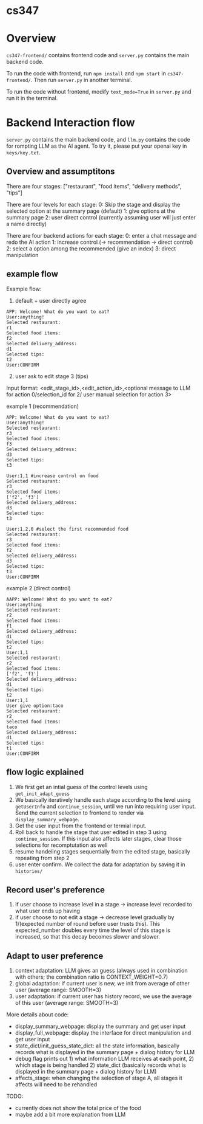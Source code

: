 # cs347

# Overview

`cs347-frontend/` contains frontend code and `server.py` contains the main backend code.

To run the code with frontend, run `npm install` and `npm start` in `cs347-frontend/`. Then run `server.py` in another terminal.

To run the code without frontend, modify `text_mode=True` in `server.py` and run it in the terminal.


# Backend Interaction flow

`server.py` contains the main backend code, and `llm.py` contains the code for rompting LLM as the AI agent. To try it, please put your openai key in `keys/key.txt`.

## Overview and assumptitons

There are four stages: ["restaurant", "food items", "delivery methods", "tips"]

There are four levels for each stage:
0: Skip the stage and display the selected option at the summary page (default)
1: give options at the summary page
2: user direct control (currently assuming user will just enter a name directly)


There are four backend actions for each stage:
0: enter a chat message and redo the AI action
1: increase control (-> recommendation -> direct control)
2: select a option among the recommended (give an index)
3: direct manipulation

## example flow

Example flow:

1. default + user directly agree
```
APP: Welcome! What do you want to eat?
User:anything!
Selected restaurant:
r1
Selected food items:
f2
Selected delivery_address:
d1
Selected tips:
t2
User:CONFIRM
```


2. user ask to edit stage 3 (tips)

Input format:
<edit_stage_id>,<edit_action_id>,<optional message to LLM for action 0/selection_id for 2/ user manual selection for action 3>

example 1 (recommendation)
```
APP: Welcome! What do you want to eat?
User:anything!
Selected restaurant:
r3
Selected food items:
f3
Selected delivery_address:
d3
Selected tips:
t3

User:1,1 #increase control on food
Selected restaurant:
r3
Selected food items:
['f2', 'f3']
Selected delivery_address:
d3
Selected tips:
t3

User:1,2,0 #select the first recommended food
Selected restaurant:
r3
Selected food items:
f2
Selected delivery_address:
d3
Selected tips:
t3
User:CONFIRM
```


example 2 (direct control)
```
AAPP: Welcome! What do you want to eat?
User:anything
Selected restaurant:
r2
Selected food items:
f1
Selected delivery_address:
d1
Selected tips:
t2
User:1,1
Selected restaurant:
r2
Selected food items:
['f2', 'f1']
Selected delivery_address:
d1
Selected tips:
t2
User:1,1
User give option:taco
Selected restaurant:
r2
Selected food items:
taco
Selected delivery_address:
d1
Selected tips:
t1
User:CONFIRM
```

## flow logic explained
1. We first get an intial guess of the control levels using `get_init_adapt_guess`
2. We basically iteratively handle each stage according to the level using `getUserInfo` and `continue_session`, until we run into requiring user input. Send the current selection to frontend to render via `display_summary_webpage`.
3. Get the user input from the frontend or termial input. 
4. Roll back to handle the stage that user edited in step 3 using `continue_session`. If this input also affects later stages, clear those selections for recomptutation as well
5. resume handeling stages sequentially from the edited stage, basically repeating from step 2
6. user enter confirm. We collect the data for adaptation by saving it in `histories/`


## Record user's preference
1. if user choose to increase level in a stage -> increase level recorded to what user ends up having
2. if user choose to not edit a stage -> decrease level gradually by 1/(expected number of round before user trusts this). This expected_number doubles every time the level of this stage is increased, so that this decay becomes slower and slower.


## Adapt to user preference
1. context adaptation: LLM gives an guess (always used in combination with others; the combination ratio is CONTEXT_WEIGHT=0.7)
2. global adaptation: if current user is new, we init from average of other user (average range: SMOOTH=3)
3. user adaptation: if current user has history record, we use the average of this user (average range: SMOOTH=3)



More details about code:
- display_summary_webpage: display the summary and get user input
- display_full_webpage: display the interface for direct manipulation and get user input
- state_dict/init_guess_state_dict: all the state information, basically records what is displayed in the summary page + dialog history for LLM
- debug flag prints out 1) what information LLM receives at each point, 2) which stage is being handled 2) state_dict (basically records what is displayed in the summary page + dialog history for LLM) 
- affects_stage: when changing the selection of stage A, all stages it affects will need to be rehandled

TODO:
- currently does not show the total price of the food
- maybe add a bit more explanation from LLM
